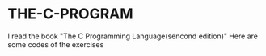 # THE-C-PROGRAM
I read the book "The C Programming Language(sencond edition)"
Here are some codes of the exercises
